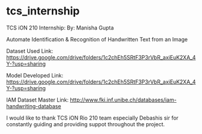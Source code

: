 # tcs_internship

TCS iON 210 Internship:
By: Manisha Gupta

Automate Identification & Recognition of Handwritten Text from an Image

Dataset Used Link: https://drive.google.com/drive/folders/1c2chEh5SRtF3P3rVbR_axiEuK2XA_4Y-?usp=sharing

Model Developed Link: https://drive.google.com/drive/folders/1c2chEh5SRtF3P3rVbR_axiEuK2XA_4Y-?usp=sharing

IAM Dataset Master Link: http://www.fki.inf.unibe.ch/databases/iam-handwriting-database

I would like to thank TCS iON Rio 210 team especially Debashis sir for constantly guiding and providing suppot throughout the project.
